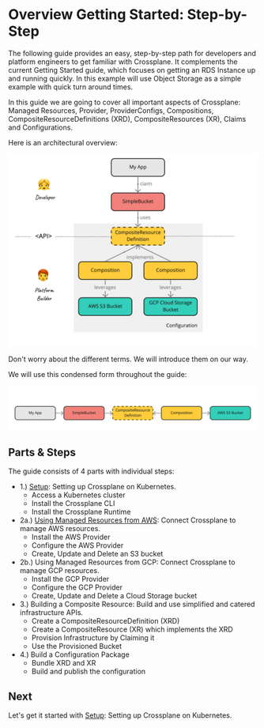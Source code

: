 # Overview Getting Started: Step-by-Step

The following guide provides an easy, step-by-step path for developers and
platform engineers to get familiar with Crossplane. It complements the current
Getting Started guide, which focuses on getting an RDS Instance up and running
quickly. In this example will use Object Storage as a simple example with quick
turn around times.

In this guide we are going to cover all important aspects of Crossplane: Managed
Resources, Provider, ProviderConfigs, Compositions, CompositeResourceDefinitions
(XRD), CompositeResources (XR), Claims and Configurations. 

Here is an architectural overview: 

![architecture-overview](00-architecture-overview.jpg)

Don't worry about the different terms. We will introduce them on our way.

We will use this condensed form throughout the guide: 

![architecture-overview-condensed](architecture-all.jpg)

## Parts & Steps

The guide consists of 4 parts with individual steps:

* 1.) [Setup](01-setup.md): Setting up Crossplane on Kubernetes.
  * Access a Kubernetes cluster
  * Install the Crossplane CLI
  * Install the Crossplane Runtime
* 2a.) [Using Managed Resources from AWS](02a-managed-resources-aws.md): Connect
  Crossplane to manage AWS resources.
  * Install the AWS Provider 
  * Configure the AWS Provider
  * Create, Update and Delete an S3 bucket
* 2b.) Using Managed Resources from GCP: Connect Crossplane to manage GCP
  resources.
  * Install the GCP Provider 
  * Configure the GCP Provider
  * Create, Update and Delete a Cloud Storage bucket
* 3.) Building a Composite Resource: Build and use simplified and catered
  infrastructure APIs.
  * Create a CompositeResourceDefinition (XRD)
  * Create a CompositeResource (XR) which implements the XRD
  * Provision Infrastructure by Claiming it
  * Use the Provisioned Bucket 
* 4.) Build a Configuration Package
  * Bundle XRD and XR
  * Build and publish the configuration

## Next

Let's get it started with [Setup](01-setup.md): Setting up Crossplane on
Kubernetes.
